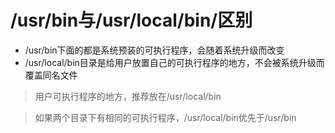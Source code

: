 # /usr/bin与/usr/local/bin/区别

- /usr/bin下面的都是系统预装的可执行程序，会随着系统升级而改变
- /usr/local/bin目录是给用户放置自己的可执行程序的地方，不会被系统升级而覆盖同名文件

> 用户可执行程序的地方，推荐放在/usr/local/bin

> 如果两个目录下有相同的可执行程序，/usr/local/bin优先于/usr/bin